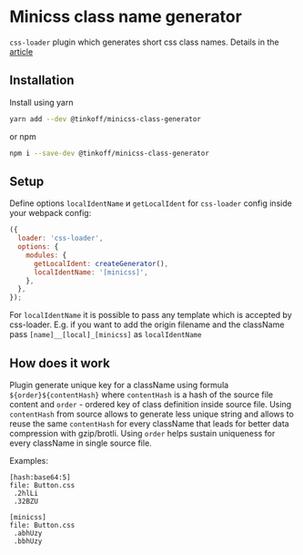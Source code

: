 # Minicss class name generator

`css-loader` plugin which generates short css class names. Details in the [article](https://dev.to/denisx/reduce-bundle-size-via-one-letter-css-classname-hash-strategy-10g6)

## Installation

Install using yarn

```bash
yarn add --dev @tinkoff/minicss-class-generator
```

or npm

```bash
npm i --save-dev @tinkoff/minicss-class-generator
```

## Setup

Define options `localIdentName` и `getLocalIdent` for `css-loader` config inside your webpack config:

```js
({
  loader: 'css-loader',
  options: {
    modules: {
      getLocalIdent: createGenerator(),
      localIdentName: '[minicss]',
    },
  },
});
```

For `localIdentName` it is possible to pass any template which is accepted by css-loader. E.g. if you want to add the origin filename and the className pass `[name]__[local]_[minicss]` as `localIdentName`

## How does it work

Plugin generate unique key for a className using formula `${order}${contentHash}` where `contentHash` is a hash of the source file content and `order` - ordered key of class definition inside source file. Using `contentHash` from source allows to generate less unique string and allows to reuse the same `contentHash` for every className that leads for better data compression with gzip/brotli. Using `order` helps sustain uniqueness for every className in single source file.

Examples:

```
[hash:base64:5]
file: Button.css
 .2hlLi
 .32BZU
```

```
[minicss]
file: Button.css
 .abhUzy
 .bbhUzy
```
